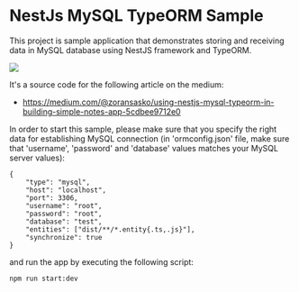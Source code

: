 # NestJs MySQL TypeORM Sample

This project is sample application that demonstrates storing and receiving data in MySQL database using NestJS framework and TypeORM.

![](https://cdn-images-1.medium.com/max/800/1*zeOv4blDpgcoqTLUvfmbXQ.png)

It's a source code for the following article on the medium:

- https://medium.com/@zoransasko/using-nestjs-mysql-typeorm-in-building-simple-notes-app-5cdbee9712e0

In order to start this sample, please make sure that you specify the right data for establishing MySQL connection (in 'ormconfig.json' file, make sure that 'username', 'password' and 'database' values matches your MySQL server values):
```
{
    "type": "mysql",
    "host": "localhost",
    "port": 3306,
    "username": "root",
    "password": "root",
    "database": "test",
    "entities": ["dist/**/*.entity{.ts,.js}"],
    "synchronize": true
}
```
and run the app by executing the following script:
```
npm run start:dev
```
